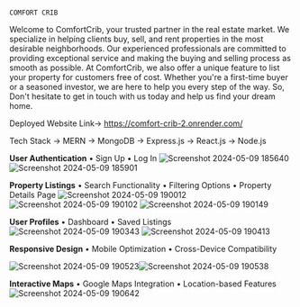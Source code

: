                                                                             COMFORT CRIB
  Welcome to ComfortCrib, your trusted partner in the real estate market. We specialize in helping clients buy, sell, and rent properties in the most desirable neighborhoods.
Our experienced professionals are committed to providing exceptional service and making the buying and selling process as smooth as possible. At ComfortCrib,
we also offer a unique feature to list your property for customers free of cost. Whether you're a first-time buyer or a seasoned investor, we are here to help you every step of the way.
So, Don't hesitate to get in touch with us today and help us find your dream home.

Deployed Website Link-> https://comfort-crib-2.onrender.com/

Tech Stack -> MERN 
→ MongoDB
→ Express.js
→ React.js
→ Node.js

**User Authentication**
• Sign Up
• Log In
![Screenshot 2024-05-09 185640](https://github.com/Indrasen23/Comfort_Crib/assets/126501057/be8b2ebb-87db-4c97-a9a7-1827e6a1173c)
![Screenshot 2024-05-09 185901](https://github.com/Indrasen23/Comfort_Crib/assets/126501057/f6aa96a1-4165-4c0e-aba6-472e2ef70a2a)


**Property Listings**
• Search Functionality
• Filtering Options
• Property Details Page
![Screenshot 2024-05-09 190012](https://github.com/Indrasen23/Comfort_Crib/assets/126501057/58291d54-a423-49c9-be9b-c8d3d1c367b0)
![Screenshot 2024-05-09 190102](https://github.com/Indrasen23/Comfort_Crib/assets/126501057/5d4ecb7b-8235-4559-9026-5c8d6895c1e6)
![Screenshot 2024-05-09 190149](https://github.com/Indrasen23/Comfort_Crib/assets/126501057/9a56edc7-1c89-43bb-a5b2-8beb9903a922)


**User Profiles**
• Dashboard
• Saved Listings
![Screenshot 2024-05-09 190343](https://github.com/Indrasen23/Comfort_Crib/assets/126501057/1fcdff66-69c8-44e2-a839-382ee7ac3352)
![Screenshot 2024-05-09 190413](https://github.com/Indrasen23/Comfort_Crib/assets/126501057/96d32b6a-0397-4d8a-9751-f17a6b4230b2)



**Responsive Design**
• Mobile Optimization
• Cross-Device Compatibility

![Screenshot 2024-05-09 190523](https://github.com/Indrasen23/Comfort_Crib/assets/126501057/c2924617-c033-438d-983e-d84ee7a68bfd)![Screenshot 2024-05-09 190538](https://github.com/Indrasen23/Comfort_Crib/assets/126501057/63e02859-3466-4d60-a48e-b342dc6494e5)



**Interactive Maps**
• Google Maps Integration
• Location-based Features
![Screenshot 2024-05-09 190642](https://github.com/Indrasen23/Comfort_Crib/assets/126501057/dddd6bc5-25fa-4b52-8b3a-e63649532aa8)

